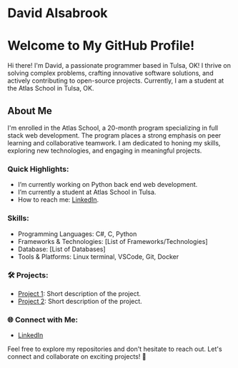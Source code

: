 # David Alsabrook

# Welcome to My GitHub Profile!

Hi there! I'm David, a passionate programmer based in Tulsa, OK! I thrive on solving complex problems, crafting innovative software solutions, and actively contributing to open-source projects. Currently, I am a student at the Atlas School in Tulsa, OK.

## About Me

I'm enrolled in the Atlas School, a 20-month program specializing in full stack web development. The program places a strong emphasis on peer learning and collaborative teamwork. I am dedicated to honing my skills, exploring new technologies, and engaging in meaningful projects.

### Quick Highlights:

- I’m currently working on Python back end web development.
- I’m currently a student at Atlas School in Tulsa.
- How to reach me: [LinkedIn](https://www.linkedin.com/in/david-alsabrook/).

### Skills:

- Programming Languages: C#, C, Python
- Frameworks & Technologies: [List of Frameworks/Technologies]
- Database: [List of Databases]
- Tools & Platforms: Linux terminal, VSCode, Git, Docker

### 🛠️ Projects:

- [Project 1](link-to-project-1): Short description of the project.
- [Project 2](link-to-project-2): Short description of the project.

### 🌐 Connect with Me:

- [LinkedIn](https://www.linkedin.com/in/david-alsabrook/)

Feel free to explore my repositories and don't hesitate to reach out. Let's connect and collaborate on exciting projects! 🚀
